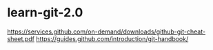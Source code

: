 # learn-git-2.0

https://services.github.com/on-demand/downloads/github-git-cheat-sheet.pdf
https://guides.github.com/introduction/git-handbook/
